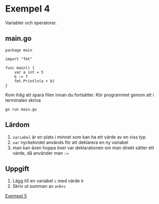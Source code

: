 # Exempel 4

Variabler och operatorer.

## main.go

	package main
	
	import "fmt"
	
	func main() {
		var a int = 5
		b := 7
		fmt.Println(a + b)
	}
	
Kom ihåg att spara filen innan du fortsätter. Kör programmet genom att i terminalen skriva

	go run main.go
	
	
## Lärdom

1. `variabel` är en plats i minnet som kan ha ett värde av en viss typ
1. `var` nyckelordet används för att deklarera en ny variabel
1. man kan även hoppa över var deklarationen om man direkt sätter ett värde, då använder man `:=` 

## Uppgift

1. Lägg till en variabel `c` med värde `9`
1. Skriv ut summan av `a+b+c`

[Exempel 5](../5/README.md#exempel-5)
